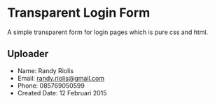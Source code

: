 # Transparent Login Form
A simple transparent form for login pages which is pure css and html.

<a href="http://raw.github.com/r4nd1/template-login-transparent/master/screenshot.jpg" width="900"></a>

## Uploader
* Name: Randy Riolis
* Email: randy.riolis@gmail.com
* Phone: 085769050599
* Created Date: 12 Februari 2015